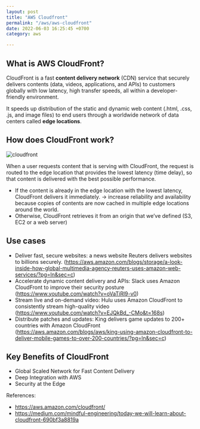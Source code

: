 ```yaml
---
layout: post
title: "AWS Cloudfront"
permalink: "/aws/aws-cloudfront"
date: 2022-06-03 16:25:45 +0700
category: aws

---
```


## What is AWS CloudFront?

CloudFront is a fast **content delivery network** (CDN) service that securely delivers contents (data, videos, applications, and APIs) to customers globally with low latency, high transfer speeds, all within a developer-friendly environment.

It speeds up distribution of the static and dynamic web content (.html, .css, .js, and image files) to end users through a worldwide network of data centers called **edge locations**.

## How does CloudFront work?

![cloudfront](https://user-images.githubusercontent.com/87863039/172003279-b7b45713-86c1-48b0-9064-c9933de770a4.jpeg)

When a user requests content that is serving with CloudFront, the request is routed to the edge location that provides the lowest latency (time delay), so that content is delivered with the best possible performance.
- If the content is already in the edge location with the lowest latency, CloudFront delivers it immediately. -> increase reliability and availability because copies of contents are now cached in multiple edge locations around the world.
- Otherwise, CloudFront retrieves it from an origin that we’ve defined (S3, EC2 or a web server)

## Use cases

- Deliver fast, secure websites: a news website Reuters delivers websites to billions securely. (https://aws.amazon.com/blogs/storage/a-look-inside-how-global-multimedia-agency-reuters-uses-amazon-web-services/?pg=ln&sec=c)
- Accelerate dynamic content delivery and APIs: Slack uses Amazon CloudFront to improve their security posture (https://www.youtube.com/watch?v=oVaTiRl9-v0)
- Stream live and on-demand video: Hulu uses Amazon CloudFront to consistently stream high-quality video (https://www.youtube.com/watch?v=EJQkBd_-CMo&t=168s)
- Distribute patches and updates: King delivers game updates to 200+ countries with Amazon CloudFront (https://aws.amazon.com/blogs/aws/king-using-amazon-cloudfront-to-deliver-mobile-games-to-over-200-countries/?pg=ln&sec=c)

## Key Benefits of CloudFront

- Global Scaled Network for Fast Content Delivery
- Deep Integration with AWS
- Security at the Edge

References: 
- https://aws.amazon.com/cloudfront/
- https://medium.com/mindful-engineering/today-we-will-learn-about-cloudfront-690bf3a8819a
